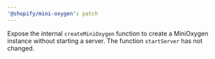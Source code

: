 ```yaml
---
'@shopify/mini-oxygen': patch
---
```


Expose the internal `createMiniOxygen` function to create a MiniOxygen instance without starting a server.
The function `startServer` has not changed.
